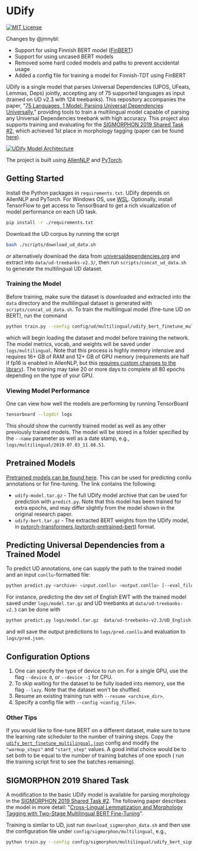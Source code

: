 # UDify

[![MIT License](https://img.shields.io/badge/License-MIT-green.svg)](LICENSE)

Changes by @jmnybl:
- Support for using Finnish BERT model ([FinBERT](https://github.com/TurkuNLP/FinBERT))
- Support for using uncased BERT models
- Removed some hard coded models and paths to prevent accidental usage
- Added a config file for training a model for Finnish-TDT using FinBERT

UDify is a single model that parses Universal Dependencies (UPOS, UFeats, Lemmas, Deps) jointly, accepting any of 75 
supported languages as input (trained on UD v2.3 with 124 treebanks). This repository accompanies the paper, 
"[75 Languages, 1 Model: Parsing Universal Dependencies Universally](https://arxiv.org/abs/1904.02099)," 
providing tools to train a multilingual model capable of parsing any Universal Dependencies treebank with high 
accuracy. This project also supports training and evaluating for the 
[SIGMORPHON 2019 Shared Task #2](https://sigmorphon.github.io/sharedtasks/2019/task2/), which achieved 1st place in 
 morphology tagging (paper can be found [here](https://www.aclweb.org/anthology/W19-4203)).

[![UDify Model Architecture](docs/udify-architecture.png)](https://arxiv.org/pdf/1904.02099.pdf)

The project is built using [AllenNLP](https://allennlp.org/) and [PyTorch](https://pytorch.org/).

## Getting Started

Install the Python packages in `requirements.txt`. UDify depends on AllenNLP and PyTorch. For Windows OS, use 
[WSL](https://docs.microsoft.com/en-us/windows/wsl/install-win10). Optionally, install TensorFlow to get access to 
TensorBoard to get a rich visualization of model performance on each UD task.

```bash
pip install -r ./requirements.txt
```

Download the UD corpus by running the script

```bash
bash ./scripts/download_ud_data.sh
```

or alternatively download the data from [universaldependencies.org](https://universaldependencies.org/) and extract 
into `data/ud-treebanks-v2.3/`, then run `scripts/concat_ud_data.sh` to generate the multilingual UD dataset.

### Training the Model

Before training, make sure the dataset is downloaded and extracted into the `data` directory and the multilingual 
dataset is generated with `scripts/concat_ud_data.sh`. To train the multilingual model (fine-tune UD on BERT), 
run the command

```bash
python train.py --config config/ud/multilingual/udify_bert_finetune_multilingual.json --name multilingual
```

which will begin loading the dataset and model before training the network. The model metrics, vocab, and weights will
be saved under `logs/multilingual`. Note that this process is highly memory intensive and requires 16+ GB of RAM and 
12+ GB of GPU memory (requirements are half if fp16 is enabled in AllenNLP, but this [requires custom changes to the library](https://github.com/allenai/allennlp/issues/2149)). 
The training may take 20 or more days to complete all 80 epochs depending on the type of your GPU.

### Viewing Model Performance

One can view how well the models are performing by running TensorBoard

```bash
tensorboard --logdir logs
```

This should show the currently trained model as well as any other previously trained models. The model will be stored 
in a folder specified by the `--name` parameter as well as a date stamp, e.g., `logs/multilingual/2019.07.03_11.08.51`.

## Pretrained Models

[Pretrained models can be found here](http://hdl.handle.net/11234/1-3042). This can be used for predicting conllu 
annotations or for fine-tuning. The link contains the following:

- `udify-model.tar.gz` - The full UDify model archive that can be used for prediction with `predict.py`. Note that this 
model has been trained for extra epochs, and may differ slightly from the model shown in the original research paper.
- `udify-bert.tar.gz` - The extracted BERT weights from the UDify model, in 
[pytorch-transformers (pytorch-pretrained-bert)](https://github.com/huggingface/pytorch-transformers) format.

## Predicting Universal Dependencies from a Trained Model

To predict UD annotations, one can supply the path to the trained model and an input `conllu`-formatted file:

```bash
python predict.py <archive> <input.conllu> <output.conllu> [--eval_file results.json]
```

For instance, predicting the dev set of English EWT with the trained model saved under 
`logs/model.tar.gz` and UD treebanks at `data/ud-treebanks-v2.3` can be done with

```bash
python predict.py logs/model.tar.gz  data/ud-treebanks-v2.3/UD_English-EWT/en_ewt-ud-dev.conllu logs/pred.conllu --eval_file logs/pred.json
```

and will save the output predictions to `logs/pred.conllu` and evaluation to `logs/pred.json`.

## Configuration Options

1. One can specify the type of device to run on. For a single GPU, use the flag `--device 0`, or `--device -1` for CPU.
2. To skip waiting for the dataset to be fully loaded into memory, use the flag `--lazy`. 
Note that the dataset won't be shuffled.
3. Resume an existing training run with `--resume <archive_dir>`.
4. Specify a config file with `--config <config_file>`.

### Other Tips

If you would like to fine-tune BERT on a different dataset, make sure to tune the learning rate scheduler to the number of training steps. Copy the [`udify_bert_finetune_multilingual.json`](https://github.com/Hyperparticle/udify/blob/master/config/ud/multilingual/udify_bert_finetune_multilingual.json) config and modify the `"warmup_steps"` and `"start_step"` values. A good initial choice would be to set both to be equal to the number of training batches of one epoch ( run the training script first to see the batches remaining).

## SIGMORPHON 2019 Shared Task

A modification to the basic UDify model is available for parsing morphology in the 
[SIGMORPHON 2019 Shared Task #2](https://sigmorphon.github.io/sharedtasks/2019/task2/). The following paper describes 
the model in more detail: "[Cross-Lingual Lemmatization and Morphology Tagging with Two-Stage Multilingual BERT Fine-Tuning](https://www.aclweb.org/anthology/W19-4203)".

Training is similar to UD, just 
run `download_sigmorphon_data.sh` and then use the configuration file under `config/sigmorphon/multilingual`, e.g.,

```bash
python train.py --config config/sigmorphon/multilingual/udify_bert_sigmorphon_multilingual.json --name sigmorphon
```
